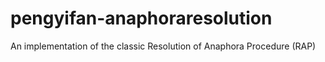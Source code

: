 # pengyifan-anaphoraresolution
An implementation of the classic Resolution of Anaphora Procedure (RAP)
